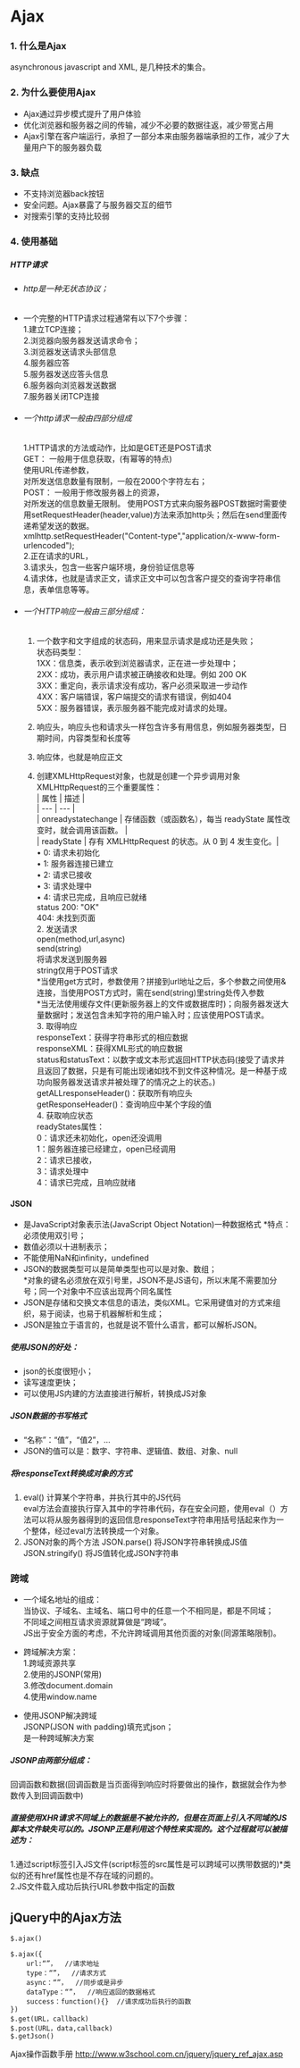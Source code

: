 # Ajax  
### 1. 什么是Ajax  
asynchronous javascript and XML, 是几种技术的集合。  
### 2. 为什么要使用Ajax  
* Ajax通过异步模式提升了用户体验  
* 优化浏览器和服务器之间的传输，减少不必要的数据往返，减少带宽占用  
* Ajax引擎在客户端运行，承担了一部分本来由服务器端承担的工作，减少了大量用户下的服务器负载  
### 3. 缺点  
* 不支持浏览器back按钮  
* 安全问题。Ajax暴露了与服务器交互的细节  
* 对搜索引擎的支持比较弱  
### 4. 使用基础  
##### HTTP请求  
* ###### http是一种无状态协议；  
* 一个完整的HTTP请求过程通常有以下7个步骤：  
	1.建立TCP连接；  
	2.浏览器向服务器发送请求命令；  
	3.浏览器发送请求头部信息  
	4.服务器应答  
	5.服务器发送应答头信息  
	6.服务器向浏览器发送数据  
	7.服务器关闭TCP连接  
* ###### 一个http请求一般由四部分组成  
	1.HTTP请求的方法或动作，比如是GET还是POST请求  
		GET：
        一般用于信息获取，(有幂等的特点)  
        使用URL传递参数，  
        对所发送信息数量有限制，一般在2000个字符左右；  
		POST：
        一般用于修改服务器上的资源，  
        对所发送的信息数量无限制。
        使用POST方式来向服务器POST数据时需要使用setRequestHeader(header,value)方法来添加http头；然后在send里面传递希望发送的数据。  
        xmlhttp.setRequestHeader("Content-type","application/x-www-form-urlencoded");  
	2.正在请求的URL，  
	3.请求头，包含一些客户端环境，身份验证信息等  
	4.请求体，也就是请求正文，请求正文中可以包含客户提交的查询字符串信息，表单信息等等。  
* ###### 一个HTTP响应一般由三部分组成：  
	1. 一个数字和文字组成的状态码，用来显示请求是成功还是失败；  
    	状态码类型：  
        1XX：信息类，表示收到浏览器请求，正在进一步处理中；  
    	2XX：成功，表示用户请求被正确接收和处理。例如 200 OK  
    	3XX：重定向，表示请求没有成功，客户必须采取进一步动作  
    	4XX：客户端错误，客户端提交的请求有错误，例如404  
    	5XX：服务器错误，表示服务器不能完成对请求的处理。  
        
    2. 响应头，响应头也和请求头一样包含许多有用信息，例如服务器类型，日期时间，内容类型和长度等  
    
    3. 响应体，也就是响应正文  
	1. 创建XMLHttpRequest对象，也就是创建一个异步调用对象  
		XMLHttpRequest的三个重要属性：  
		| 属性 | 描述 |  
		| --- | --- |  
		| onreadystatechange | 存储函数（或函数名），每当 readyState 属性改变时，就会调用该函数。 |  
		| readyState | 存有 XMLHttpRequest 的状态。从 0 到 4 发生变化。|  
            • 0: 请求未初始化  
            • 1: 服务器连接已建立  
            • 2: 请求已接收  
            • 3: 请求处理中  
            • 4: 请求已完成，且响应已就绪  
            status	200: "OK"  
            404: 未找到页面    
        2. 发送请求  
            open(method,url,async)  
            send(string)  
                将请求发送到服务器  
                string仅用于POST请求  
            *当使用get方式时，参数使用？拼接到url地址之后，多个参数之间使用&连接，当使用POST方式时，需在send(string)里string处传入参数  
            *当无法使用缓存文件(更新服务器上的文件或数据库时)；向服务器发送大量数据时；发送包含未知字符的用户输入时；应该使用POST请求。  
        3. 取得响应  
            responseText：获得字符串形式的相应数据  
            responseXML：获得XML形式的响应数据  
            status和statusText：以数字或文本形式返回HTTP状态码(接受了请求并且返回了数据，只是有可能出现诸如找不到文件这种情况。是一种基于成功向服务器发送请求并被处理了的情况之上的状态。)  
        	getALLresponseHeader()：获取所有响应头  
            getResponseHeader()：查询响应中某个字段的值             
        4. 获取响应状态  
            readyStates属性：  
			0：请求还未初始化，open还没调用  
			1：服务器连接已经建立，open已经调用  
			2：请求已接收，    
			3：请求处理中    
			4：请求已完成，且响应就绪    
            
#### JSON    
* 是JavaScript对象表示法(JavaScript Object Notation)一种数据格式 *特点：必须使用双引号；  
* 数值必须以十进制表示；  
* 不能使用NaN和infinity，undefined  
* JSON的数据类型可以是简单类型也可以是对象、数组；  
*对象的键名必须放在双引号里，JSON不是JS语句，所以末尾不需要加分号；同一个对象中不应该出现两个同名属性  
* JSON是存储和交换文本信息的语法，类似XML。它采用键值对的方式来组织，易于阅读，也易于机器解析和生成；  
* JSON是独立于语言的，也就是说不管什么语言，都可以解析JSON。  

##### 使用JSON的好处：  
* json的长度很短小；  
* 读写速度更快；  
* 可以使用JS内建的方法直接进行解析，转换成JS对象  
 
##### JSON数据的书写格式  
* “名称”：“值”，“值2”，…  
* JSON的值可以是：数字、字符串、逻辑值、数组、对象、null  
		  
##### 将responseText转换成对象的方式  
1. eval() 计算某个字符串，并执行其中的JS代码  
    eval方法会直接执行穿入其中的字符串代码，存在安全问题，使用eval（）方法可以将从服务器得到的返回信息responseText字符串用括号括起来作为一个整体，经过eval方法转换成一个对象。
2. JSON对象的两个方法
	JSON.parse() 将JSON字符串转换成JS值
	JSON.stringify() 将JS值转化成JSON字符串	  

### 跨域  
* 一个域名地址的组成：     
		当协议、子域名、主域名、端口号中的任意一个不相同是，都是不同域；  
		不同域之间相互请求资源就算做是“跨域”。  
		JS出于安全方面的考虑，不允许跨域调用其他页面的对象(同源策略限制)。  
	
* 跨域解决方案：  
		1.跨域资源共享  
		2.使用的JSONP(常用)  
		3.修改document.domain  
		4.使用window.name  

* 使用JSONP解决跨域  
		JSONP(JSON with padding)填充式json；  
        是一种跨域解决方案  

##### JSONP由两部分组成：
回调函数和数据(回调函数是当页面得到响应时将要做出的操作，数据就会作为参数传入到回调函数中)  
##### 直接使用XHR请求不同域上的数据是不被允许的，但是在页面上引入不同域的JS脚本文件缺失可以的。JSONP正是利用这个特性来实现的。这个过程就可以被描述为：  
1.通过script标签引入JS文件(script标签的src属性是可以跨域可以携带数据的)*类似的还有href属性也是不存在域的问题的。  
2.JS文件载入成功后执行URL参数中指定的函数  
  
## jQuery中的Ajax方法  
`$.ajax()`
```    
$.ajax({    
    url:“”，  //请求地址  
    type：“”，  //请求方式  
    async：“”，  //同步或是异步  
    dataType：“”，  //响应返回的数据格式  
    success：function(){}  //请求成功后执行的函数  
})  
$.get(URL，callback)  
$.post(URL，data,callback)  
$.getJson()  
```
Ajax操作函数手册 http://www.w3school.com.cn/jquery/jquery_ref_ajax.asp
